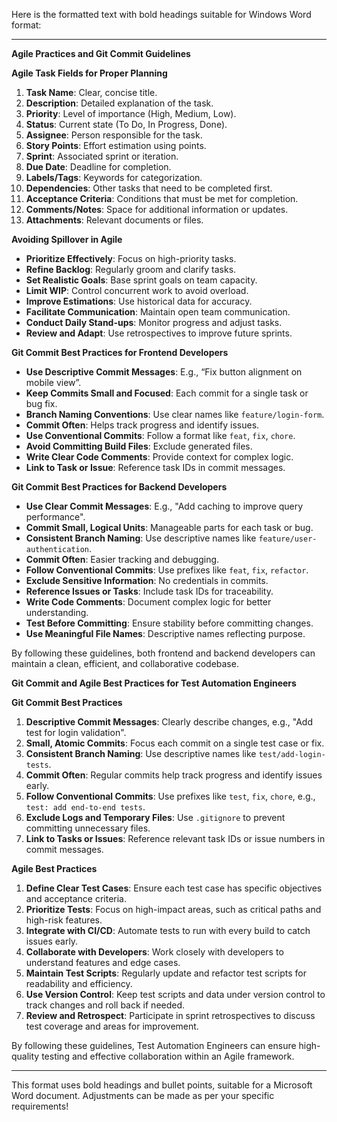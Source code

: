 Here is the formatted text with bold headings suitable for Windows Word format:

---

**Agile Practices and Git Commit Guidelines**

**Agile Task Fields for Proper Planning**

1. **Task Name**: Clear, concise title.
2. **Description**: Detailed explanation of the task.
3. **Priority**: Level of importance (High, Medium, Low).
4. **Status**: Current state (To Do, In Progress, Done).
5. **Assignee**: Person responsible for the task.
6. **Story Points**: Effort estimation using points.
7. **Sprint**: Associated sprint or iteration.
8. **Due Date**: Deadline for completion.
9. **Labels/Tags**: Keywords for categorization.
10. **Dependencies**: Other tasks that need to be completed first.
11. **Acceptance Criteria**: Conditions that must be met for completion.
12. **Comments/Notes**: Space for additional information or updates.
13. **Attachments**: Relevant documents or files.

**Avoiding Spillover in Agile**

- **Prioritize Effectively**: Focus on high-priority tasks.
- **Refine Backlog**: Regularly groom and clarify tasks.
- **Set Realistic Goals**: Base sprint goals on team capacity.
- **Limit WIP**: Control concurrent work to avoid overload.
- **Improve Estimations**: Use historical data for accuracy.
- **Facilitate Communication**: Maintain open team communication.
- **Conduct Daily Stand-ups**: Monitor progress and adjust tasks.
- **Review and Adapt**: Use retrospectives to improve future sprints.

**Git Commit Best Practices for Frontend Developers**

- **Use Descriptive Commit Messages**: E.g., “Fix button alignment on mobile view”.
- **Keep Commits Small and Focused**: Each commit for a single task or bug fix.
- **Branch Naming Conventions**: Use clear names like `feature/login-form`.
- **Commit Often**: Helps track progress and identify issues.
- **Use Conventional Commits**: Follow a format like `feat`, `fix`, `chore`.
- **Avoid Committing Build Files**: Exclude generated files.
- **Write Clear Code Comments**: Provide context for complex logic.
- **Link to Task or Issue**: Reference task IDs in commit messages.

**Git Commit Best Practices for Backend Developers**

- **Use Clear Commit Messages**: E.g., "Add caching to improve query performance".
- **Commit Small, Logical Units**: Manageable parts for each task or bug.
- **Consistent Branch Naming**: Use descriptive names like `feature/user-authentication`.
- **Commit Often**: Easier tracking and debugging.
- **Follow Conventional Commits**: Use prefixes like `feat`, `fix`, `refactor`.
- **Exclude Sensitive Information**: No credentials in commits.
- **Reference Issues or Tasks**: Include task IDs for traceability.
- **Write Code Comments**: Document complex logic for better understanding.
- **Test Before Committing**: Ensure stability before committing changes.
- **Use Meaningful File Names**: Descriptive names reflecting purpose.

By following these guidelines, both frontend and backend developers can maintain a clean, efficient, and collaborative codebase.

**Git Commit and Agile Best Practices for Test Automation Engineers**

**Git Commit Best Practices**

1. **Descriptive Commit Messages**: Clearly describe changes, e.g., "Add test for login validation".
2. **Small, Atomic Commits**: Focus each commit on a single test case or fix.
3. **Consistent Branch Naming**: Use descriptive names like `test/add-login-tests`.
4. **Commit Often**: Regular commits help track progress and identify issues early.
5. **Follow Conventional Commits**: Use prefixes like `test`, `fix`, `chore`, e.g., `test: add end-to-end tests`.
6. **Exclude Logs and Temporary Files**: Use `.gitignore` to prevent committing unnecessary files.
7. **Link to Tasks or Issues**: Reference relevant task IDs or issue numbers in commit messages.

**Agile Best Practices**

1. **Define Clear Test Cases**: Ensure each test case has specific objectives and acceptance criteria.
2. **Prioritize Tests**: Focus on high-impact areas, such as critical paths and high-risk features.
3. **Integrate with CI/CD**: Automate tests to run with every build to catch issues early.
4. **Collaborate with Developers**: Work closely with developers to understand features and edge cases.
5. **Maintain Test Scripts**: Regularly update and refactor test scripts for readability and efficiency.
6. **Use Version Control**: Keep test scripts and data under version control to track changes and roll back if needed.
7. **Review and Retrospect**: Participate in sprint retrospectives to discuss test coverage and areas for improvement.

By following these guidelines, Test Automation Engineers can ensure high-quality testing and effective collaboration within an Agile framework.

---

This format uses bold headings and bullet points, suitable for a Microsoft Word document. Adjustments can be made as per your specific requirements!
